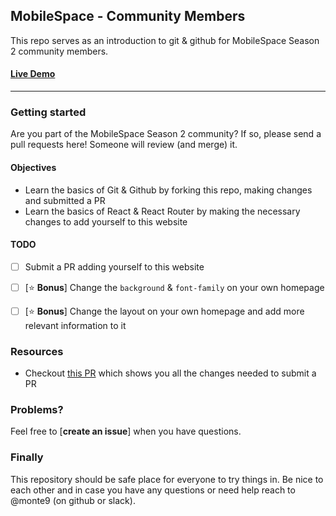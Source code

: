 ## MobileSpace - Community Members

This repo serves as an introduction to git & github for MobileSpace Season 2 community members.

#### [Live Demo]()

---

### Getting started

Are you part of the MobileSpace Season 2 community? If so, please send a pull requests here! Someone will review (and merge) it.

#### Objectives

- Learn the basics of Git & Github by forking this repo, making changes and submitted a PR
- Learn the basics of React & React Router by making the necessary changes to add yourself to this website

#### TODO

- [ ] Submit a PR adding yourself to this website

- [ ] [:star: **Bonus**] Change the `background` & `font-family` on your own homepage

- [ ] [:star: **Bonus**] Change the layout on your own homepage and add more relevant information to it


### Resources

- Checkout [this PR](https://github.com/mobilespace/community-members/pull/1/files) which shows you all the changes needed to submit a PR

### Problems?

Feel free to [**create an issue**] when you have questions.

### Finally

This repository should be safe place for everyone to try things in. Be nice to each other and in case you have any questions or need help reach to @monte9 (on github or slack).
